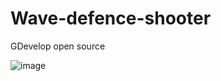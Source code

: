 # Wave-defence-shooter

GDevelop open source

![image](https://github.com/user-attachments/assets/76632ac5-e947-41d3-b2e2-31cc87e5cf21)
